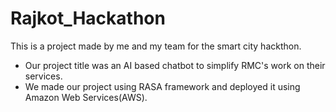 # Rajkot_Hackathon
This is a project made by me and my team for the smart city hackthon.

- Our project title was an AI based chatbot to simplify RMC's work on their services.
- We made our project using RASA framework  and deployed it using Amazon Web Services(AWS).
